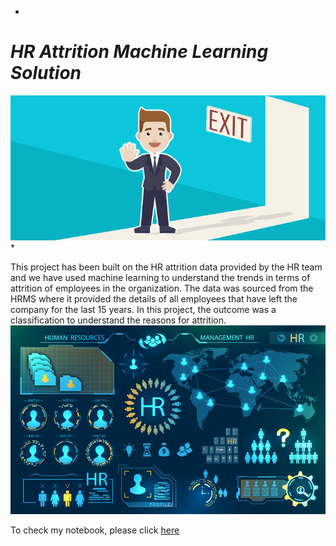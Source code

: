*

# *HR Attrition Machine Learning Solution*
![enter image description here](https://github.com/carlvol36/HR-Employee-Attrition/blob/main/Attrtion.png?raw=true)
*

This project has been built on the HR attrition data provided by the HR team and we have used machine learning to understand the trends in terms of attrition of employees in the organization.
The data was sourced from the HRMS where it provided the details of all employees that have left the company for the last 15 years.
In this project, the outcome was a classification to understand the reasons for attrition.
![enter image description here](https://github.com/carlvol36/HR-Employee-Attrition/blob/main/hr-analytics-10.jpg?raw=true)

To check my notebook, please click [here](https://github.com/carlvol36/HR-Employee-Attrition/blob/main/HR_Analytics.ipynb)
